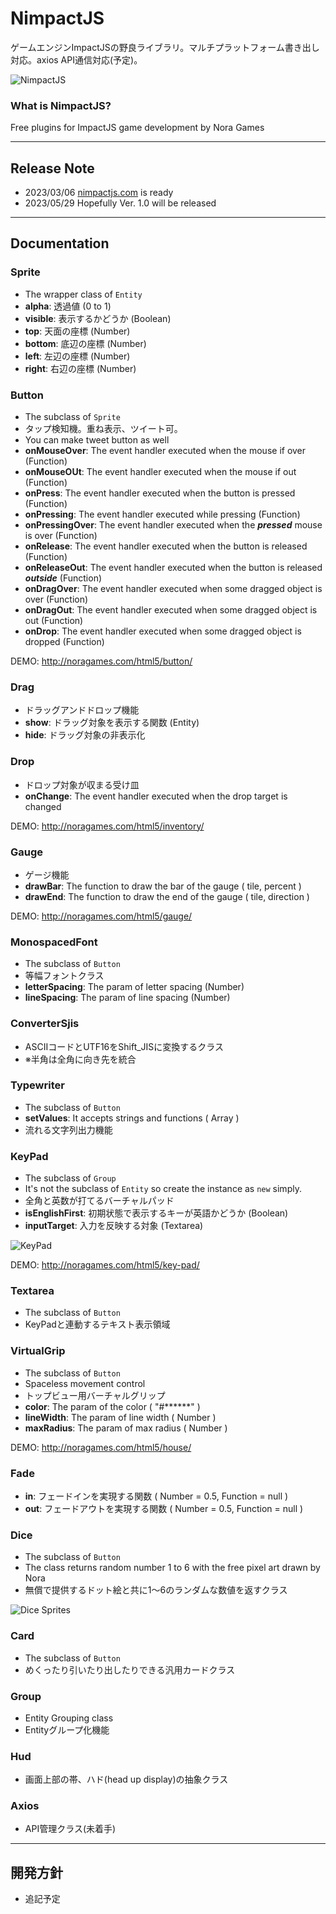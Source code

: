 # NimpactJS

ゲームエンジンImpactJSの野良ライブラリ。マルチプラットフォーム書き出し対応。axios API通信対応(予定)。

<img src="http://noragames.com/images/github/nimpactjs240x240.png" alt="NimpactJS" />

### What is NimpactJS?

Free plugins for ImpactJS game development by Nora Games

---

## Release Note
- 2023/03/06 <a href="http://nimpactjs.com">nimpactjs.com</a> is ready
- 2023/05/29 Hopefully Ver. 1.0 will be released

---

## Documentation

### Sprite
- The wrapper class of `Entity` 
- __alpha__: 透過値 (0 to 1)
- __visible__: 表示するかどうか (Boolean)
- __top__: 天面の座標 (Number)
- __bottom__: 底辺の座標 (Number)
- __left__: 左辺の座標 (Number)
- __right__: 右辺の座標 (Number)

### Button
- The subclass of `Sprite`
- タップ検知機。重ね表示、ツイート可。
- You can make tweet button as well
- __onMouseOver__: The event handler executed when the mouse if over (Function)
- __onMouseOUt__: The event handler executed when the mouse if out (Function)
- __onPress__: The event handler executed when the button is pressed (Function)
- __onPressing__: The event handler executed while pressing (Function)
- __onPressingOver__: The event handler executed when the __*pressed*__ mouse is over (Function)
- __onRelease__: The event handler executed when the button is released (Function)
- __onReleaseOut__: The event handler executed when the button is released __*outside*__ (Function)
- __onDragOver__: The event handler executed when some dragged object is over (Function)
- __onDragOut__: The event handler executed when some dragged object is out (Function)
- __onDrop__: The event handler executed when some dragged object is dropped (Function)

DEMO: http://noragames.com/html5/button/

### Drag
- ドラッグアンドドロップ機能
- __show__: ドラッグ対象を表示する関数 (Entity)
- __hide__: ドラッグ対象の非表示化

### Drop
- ドロップ対象が収まる受け皿
- __onChange__: The event handler executed when the drop target is changed

DEMO: http://noragames.com/html5/inventory/

### Gauge
- ゲージ機能
- __drawBar__: The function to draw the bar of the gauge ( tile, percent )
- __drawEnd__: The function to draw the end of the gauge ( tile, direction )

DEMO: http://noragames.com/html5/gauge/

### MonospacedFont
- The subclass of `Button`
- 等幅フォントクラス
- __letterSpacing__: The param of letter spacing (Number)
- __lineSpacing__: The param of line spacing (Number)

### ConverterSjis
- ASCIIコードとUTF16をShift_JISに変換するクラス
- ※半角は全角に向き先を統合

### Typewriter
- The subclass of `Button`
- __setValues__: It accepts strings and functions ( Array )
- 流れる文字列出力機能

### KeyPad
- The subclass of `Group`
- It's not the subclass of `Entity` so create the instance as `new` simply.
- 全角と英数が打てるバーチャルパッド
- __isEnglishFirst__: 初期状態で表示するキーが英語かどうか (Boolean)
- __inputTarget__: 入力を反映する対象 (Textarea)

<img src="http://noragames.com/images/github/keypad.gif" alt="KeyPad" />

DEMO: http://noragames.com/html5/key-pad/

### Textarea
- The subclass of `Button`
- KeyPadと連動するテキスト表示領域

### VirtualGrip
- The subclass of `Button`
- Spaceless movement control
- トップビュー用バーチャルグリップ
- __color__: The param of the color ( "#******" )
- __lineWidth__: The param of line width ( Number )
- __maxRadius__: The param of max radius ( Number )

DEMO: http://noragames.com/html5/house/

### Fade
- __in__: フェードインを実現する関数 ( Number = 0.5, Function = null )
- __out__: フェードアウトを実現する関数 ( Number = 0.5, Function = null )

### Dice
- The subclass of `Button`
- The class returns random number 1 to 6 with the free pixel art drawn by Nora
- 無償で提供するドット絵と共に1～6のランダムな数値を返すクラス
<img src="http://noragames.com/images/github/dice32x32.png" alt="Dice Sprites" />

### Card
- The subclass of `Button`
- めくったり引いたり出したりできる汎用カードクラス

### Group
- Entity Grouping class
- Entityグループ化機能

### Hud
- 画面上部の帯、ハド(head up display)の抽象クラス

### Axios
- API管理クラス(未着手)
 
---

## 開発方針
- 追記予定
